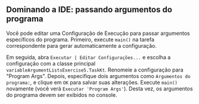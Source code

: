 ## Dominando a IDE: passando argumentos do programa

Você pode editar uma Configuração de Execução para passar argumentos específicos do programa. Primeiro, execute `main()` na tarefa correspondente para gerar automaticamente a configuração.

Em seguida, abra <span class="control">`Executar | Editar Configurações...`</span> e escolha a configuração com a classe principal `variableArgumentListsExercise5.TaskKt`. Renomeie a configuração para "Program Args". Depois, especifique dois argumentos como `Argumentos do programa:`, e clique em `OK` para salvar suas alterações. Execute `main()` novamente (você verá `Executar 'Program Args'`). Desta vez, os argumentos do programa devem ser exibidos no console.